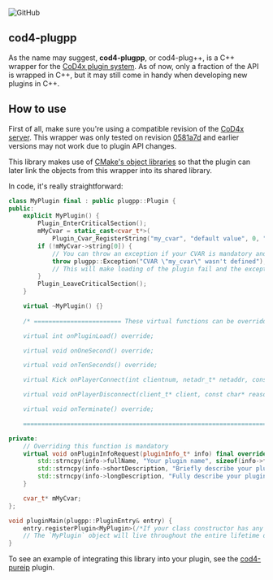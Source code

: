 ![GitHub](https://img.shields.io/github/license/proxict/cod4-plugpp)

cod4-plugpp
------
As the name may suggest, **cod4-plugpp**, or cod4-plug++, is a C++ wrapper for the [CoD4x plugin system](https://github.com/callofduty4x/cod4x-docs/tree/master/pluginsystem). As of now, only a fraction of the API is wrapped in C++, but it may still come in handy when developing new plugins in C++.
 
How to use
----------
First of all, make sure you're using a compatible revision of the [CoD4x server](https://github.com/callofduty4x/CoD4x_Server). This wrapper was only tested on revision [0581a7d](https://github.com/callofduty4x/CoD4x_Server/tree/0581a7dc6c53b834877103e5982d9c8ab845b3c3) and earlier versions may not work due to plugin API changes.

This library makes use of [CMake's object libraries](https://cmake.org/cmake/help/v3.5/command/add_library.html#object-libraries) so that the plugin can later link the objects from this wrapper into its shared library.

In code, it's really straightforward:
```c++
class MyPlugin final : public plugpp::Plugin {
public:
    explicit MyPlugin() {
        Plugin_EnterCriticalSection();
        mMyCvar = static_cast<cvar_t*>(
            Plugin_Cvar_RegisterString("my_cvar", "default value", 0, "I'm a cool CVAR description!"));
        if (!mMyCvar->string[0]) {
            // You can throw an exception if your CVAR is mandatory and wasn't provided:
            throw plugpp::Exception("CVAR \"my_cvar\" wasn't defined");
            // This will make loading of the plugin fail and the exceptionm message will be written into the server's console.
        }
        Plugin_LeaveCriticalSection();
    }

    virtual ~MyPlugin() {}
    
    /* ======================== These virtual functions can be overridden: =========================

    virtual int onPluginLoad() override;

    virtual void onOneSecond() override;

    virtual void onTenSeconds() override;

    virtual Kick onPlayerConnect(int clientnum, netadr_t* netaddr, const char* userinfo) override;

    virtual void onPlayerDisconnect(client_t* client, const char* reason) override;

    virtual void onTerminate() override;

    ============================================================================================= */

private:
    // Overriding this function is mandatory
    virtual void onPluginInfoRequest(pluginInfo_t* info) final override {
        std::strncpy(info->fullName, "Your plugin name", sizeof(info->fullName));
        std::strncpy(info->shortDescription, "Briefly describe your plugin", sizeof(info->shortDescription));
        std::strncpy(info->longDescription, "Fully describe your plugin here", sizeof(info->longDescription));
    }

    cvar_t* mMyCvar;
};

void pluginMain(plugpp::PluginEntry& entry) {
    entry.registerPlugin<MyPlugin>(/*If your class constructor has any arguments, pass them here*/);
    // The `MyPlugin` object will live throughout the entire lifetime of the dynamic library in the memory.
}
```

To see an example of integrating this library into your plugin, see the [cod4-pureip](https://github.com/proxict/cod4-pureip) plugin.

